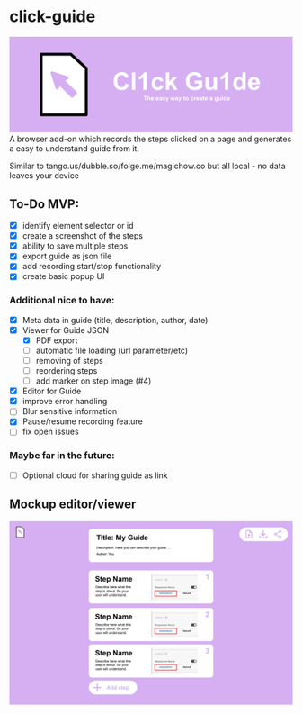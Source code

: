 # click-guide
![](/logo/github-banner.png)
A browser add-on which records the steps clicked on a page and generates a easy to understand guide from it.

Similar to tango.us/dubble.so/folge.me/magichow.co but all local - no data leaves your device

## To-Do MVP:
- [x] identify element selector or id
- [x] create a screenshot of the steps
- [x] ability to save multiple steps
- [x] export guide as json file
- [x] add recording start/stop functionality
- [x] create basic popup UI

### Additional nice to have:
- [x] Meta data in guide (title, description, author, date)
- [x] Viewer for Guide JSON
    - [x] PDF export
    - [ ] automatic file loading (url parameter/etc)
    - [ ] removing of steps
    - [ ] reordering steps
    - [ ] add marker on step image (#4)
- [x] Editor for Guide
- [x] improve error handling
- [ ] Blur sensitive information
- [x] Pause/resume recording feature
- [ ] fix open issues

### Maybe far in the future:
- [ ] Optional cloud for sharing guide as link

## Mockup editor/viewer
![](/logo/mockup-viewer-editor.jpg)
